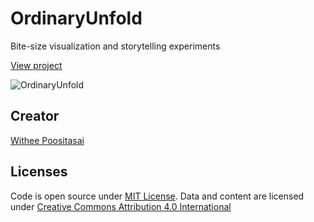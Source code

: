 # OrdinaryUnfold

Bite-size visualization and storytelling experiments

[View project](https://ordinaryunfold.com)

![OrdinaryUnfold](https://ordinaryunfold.com/og.png)


## Creator

[Withee Poositasai](https://th1nkk1d.xyz)

## Licenses

Code is open source under [MIT License](https://github.com/Th1nkK1D/ordinaryunfold/blob/main/LICENSE). Data and content are licensed under [Creative Commons Attribution 4.0 International](https://creativecommons.org/licenses/by/4.0/)
